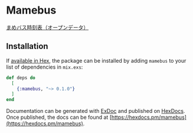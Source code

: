 # Mamebus

[まめバス時刻表（オープンデータ）](http://www.city.noda.chiba.jp/shisei/johokoukai/opendata/1010030.html)

## Installation

If [available in Hex](https://hex.pm/docs/publish), the package can be installed
by adding `mamebus` to your list of dependencies in `mix.exs`:

```elixir
def deps do
  [
    {:mamebus, "~> 0.1.0"}
  ]
end
```

Documentation can be generated with [ExDoc](https://github.com/elixir-lang/ex_doc)
and published on [HexDocs](https://hexdocs.pm). Once published, the docs can
be found at [https://hexdocs.pm/mamebus](https://hexdocs.pm/mamebus).

